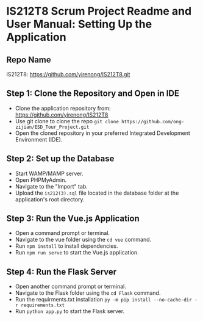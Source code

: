 # IS212T8 Scrum Project Readme and User Manual: Setting Up the Application
## Repo Name
IS212T8: https://github.com/yirenong/IS212T8.git


## Step 1: Clone the Repository and Open in IDE
- Clone the application repository from: https://github.com/yirenong/IS212T8
- Use git clone to clone the repo `git clone https://github.com/ong-zijian/ESD_Tour_Project.git`
- Open the cloned repository in your preferred Integrated Development Environment (IDE).

## Step 2: Set up the Database
- Start WAMP/MAMP server.
- Open PHPMyAdmin.
- Navigate to the "Import" tab.
- Upload the `is212(3).sql` file located in the database folder at the application's root directory.

## Step 3: Run the Vue.js Application
- Open a command prompt or terminal.
- Navigate to the vue folder using the `cd vue` command.
- Run `npm install` to install dependencies.
- Run `npm run serve` to start the Vue.js application.

## Step 4: Run the Flask Server
- Open another command prompt or terminal.
- Navigate to the Flask folder using the `cd Flask` command.
- Run the requirments.txt installation `py -m pip install --no-cache-dir -r requirements.txt`
- Run `python app.py` to start the Flask server.
